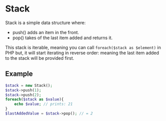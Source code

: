# Stack

Stack is a simple data structure where:

* push() adds an item in the front.
* pop() takes of the last item added and returns it.

This stack is iterable, meaning you can call `foreach($stack as $element)` in PHP but, it will start iterating in
reverse order:
meaning the last item added to the stack will be provided first.

## Example

```php
$stack = new Stack();
$stack->push(1);
$stack->push(2);
foreach($stack as $value){
    echo $value; // prints: 21
}
$lastAddedValue = $stack->pop(); // = 2
```


